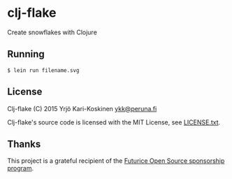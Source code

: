# clj-flake

Create snowflakes with Clojure

## Running

```
$ lein run filename.svg
```

## License

Clj-flake (C) 2015 Yrjö Kari-Koskinen ykk@peruna.fi

Clj-flake's source code is licensed with the MIT License, see [LICENSE.txt](https://github.com/ykarikos/clj-flake/blob/master/LICENSE.txt).

## Thanks

This project is a grateful recipient of the [Futurice Open Source sponsorship program](http://futurice.com/blog/sponsoring-free-time-open-source-activities?utm_source=github&utm_medium=spice).

